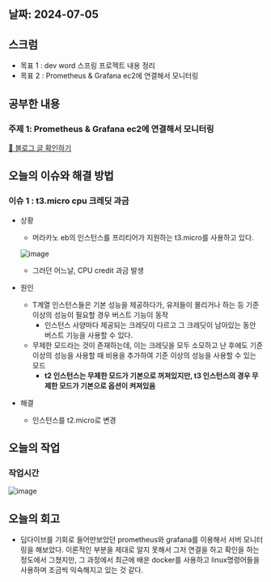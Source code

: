 ## 날짜: 2024-07-05

## 스크럼

- 목표 1 : dev word 스프링 프로젝트 내용 정리
- 목표 2 : Prometheus & Grafana ec2에 연결해서 모니터링

## 공부한 내용

### 주제 1: Prometheus & Grafana ec2에 연결해서 모니터링

[🔗 블로그 글 확인하기](https://velog.io/@jikky/Prometheus%EC%99%80-Grafana%EB%A5%BC-%EC%9D%B4%EC%9A%A9%ED%95%B4-ec2-%EB%AA%A8%EB%8B%88%ED%84%B0%EB%A7%81%ED%95%98%EA%B8%B0)

## 오늘의 이슈와 해결 방법

### 이슈 1 : t3.micro cpu 크레딧 과금

- 상황
    - 머라카노 eb의 인스턴스를 프리티어가 지원하는 t3.micro를 사용하고 있다.
    
    ![image](https://github.com/jjikky/jikky-til/assets/59151187/f32517c4-df57-4e19-a382-c4f1a6a87e3c)

    
    - 그러던 어느날, CPU credit 과금 발생
- 원인
    - T계열 인스턴스들은 기본 성능을 제공하다가, 유저들이 몰리거나 하는 등 기준 이상의 성능이 필요할 경우 버스트 기능이 동작
        - 인스턴스 사양마다 제공되는 크레딧이 다르고 그 크레딧이 남아있는 동안 버스트 기능을 사용할 수 있다.
    - 무제한 모드라는 것이 존재하는데, 이는 크레딧을 모두 소모하고 난 후에도 기준 이상의 성능을 사용할 때 비용을 추가하여 기준 이상의 성능을 사용할 수 있는 모드
        - **t2 인스턴스는 무제한 모드가 기본으로 꺼져있지만, t3 인스턴스의 경우 무제한 모드가 기본으로 옵션이 켜져있음**
- 해결
    - 인스턴스를 t2.micro로 변경

## 오늘의 작업

### 작업시간

![image](https://github.com/jjikky/jikky-til/assets/59151187/b80bcec4-ade1-483d-acd5-ab74f5ed7f07)


## 오늘의 회고

- 딥다이브를 기회로 들어만보았던 prometheus와 grafana를 이용해서 서버 모니터링을 해보았다. 이론적인 부분을 제대로 알지 못해서 그저 연결을 하고 확인을 하는 정도에서 그쳤지만, 그 과정에서 최근에 배운 docker를 사용하고 linux명령어들을 사용하며 조금씩 익숙해지고 있는 것 같다.
